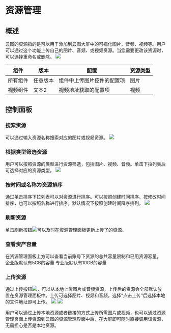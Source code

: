 # 资源管理
## 概述
云图的资源指的是可以用于添加到云图大屏中的可视化图片、音频、视频等。用户可以通过这个功能上传自己的图片、音频、或视频资源。当您需要更改该资源时，可以选择重命名或删除。
![](https://qcloudimg.tencent-cloud.cn/raw/98ff16582e86e2bb86b6aad1fa16ef7c.png)

|组件 | 版本 | 配置 | 资源类型 |
|---------|---------|---------|---------|
| 所有组件 | 任意版本 | 组件中上传图片控件的配置项| 图片|
| 视频组件 | 文本2 | 视频地址获取的配置项 | 视频 |

## 控制面板
### 搜索资源
可以通过输入资源名称搜索对应的图片或视频资源。
![](https://qcloudimg.tencent-cloud.cn/raw/f89ff80439f08614faa7fa9db423fdda.png)

### 根据类型筛选资源
用户可以按照资源的类型进行资源筛选，包括图片、视频、音频。单击下拉列表后可选择对应的资源类型。
![](https://qcloudimg.tencent-cloud.cn/raw/f1fa56a1ca8947df715f45bb70495f56.png)

### 按时间或名称为资源排序
通过单击排序下拉列表可以对资源进行排序。可以按照创建时间排序、按修改时间排序，也可以按照名称进行排序。默认情况下按照创建时间降序排列。
![](https://qcloudimg.tencent-cloud.cn/raw/93d8414bb1b8fa2e73ed9dcc76b72ed2.png)

### 刷新资源
单击刷新按钮![](https://qcloudimg.tencent-cloud.cn/raw/6c17abfa27805bde14d41b9413f10783.png)可以及时在资源管理面板更新上传了的资源。


### 查看资产容量
在资源管理面板上方可以查看当前账号下资源的总共容量限制和已用资源容量。
企业版默认有5GB的容量
专业版默认有10GB的容量

### 上传资源
通过上传按钮![](https://qcloudimg.tencent-cloud.cn/raw/3d968c86c5a5ce1ced5759c303ca4908.png)，可以从本地上传图片或音频资源，上传后的资源会全部默认放置在资源管理面板中。上传可选择图片、视频和音频。选择“点击上传”后选择本地的文件地址即可上传。
![](https://qcloudimg.tencent-cloud.cn/raw/aa4dfc634cdd020d630e50f9724c05bb.png)
![](https://qcloudimg.tencent-cloud.cn/raw/a66979b24f1d04530c74ccb0262fcd61.png)

用户可以通过上传本地资源或者链接的方式上传所需图片或视频，也可以通过资源管理页面上传资源到云图的资源管理界面中后，在大屏即可随时直接调用该资源，无需担心是否是本地资源。


